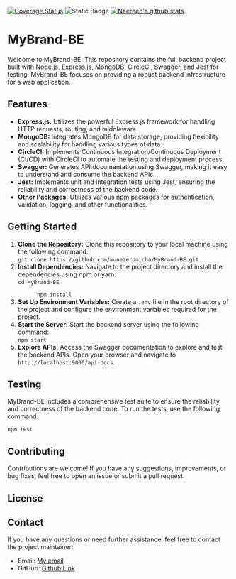 [![Coverage Status](https://coveralls.io/repos/github/munezeromicha/MyBrand-BE/badge.svg?branch=main)](https://coveralls.io/github/munezeromicha/MyBrand-BE?branch=main)
![Static Badge](https://img.shields.io/badge/Node%20js-passed)
[![Naereen's github stats](https://github-readme-stats.vercel.app/api?username=Naereen&theme=blue-green)](https://github.com/munezeromicha/MyBrand-BE/github-readme-stats)



<!DOCTYPE html>
<html lang="en">
<head>

</head>
<body>

<h1>MyBrand-BE</h1>

<p>Welcome to MyBrand-BE! This repository contains the full backend project built with Node.js, Express.js, MongoDB, CircleCI, Swagger, and Jest for testing. MyBrand-BE focuses on providing a robust backend infrastructure for a web application.</p>

<h2>Features</h2>

<ul>
  <li><strong>Express.js:</strong> Utilizes the powerful Express.js framework for handling HTTP requests, routing, and middleware.</li>
  <li><strong>MongoDB:</strong> Integrates MongoDB for data storage, providing flexibility and scalability for handling various types of data.</li>
  <li><strong>CircleCI:</strong> Implements Continuous Integration/Continuous Deployment (CI/CD) with CircleCI to automate the testing and deployment process.</li>
  <li><strong>Swagger:</strong> Generates API documentation using Swagger, making it easy to understand and consume the backend APIs.</li>
  <li><strong>Jest:</strong> Implements unit and integration tests using Jest, ensuring the reliability and correctness of the backend code.</li>
  <li><strong>Other Packages:</strong> Utilizes various npm packages for authentication, validation, logging, and other functionalities.</li>
</ul>

<h2>Getting Started</h2>

<ol>
  <li><strong>Clone the Repository:</strong> Clone this repository to your local machine using the following command:<br>
    <code>git clone https://github.com/munezeromicha/MyBrand-BE.git</code></li>
  <li><strong>Install Dependencies:</strong> Navigate to the project directory and install the dependencies using npm or yarn:<br>
    <code>cd MyBrand-BE<br>
      npm install</code></li>
  <li><strong>Set Up Environment Variables:</strong> Create a <code>.env</code> file in the root directory of the project and configure the environment variables required for the project.</li>
  <li><strong>Start the Server:</strong> Start the backend server using the following command:<br>
    <code>npm start</code></li>
  <li><strong>Explore APIs:</strong> Access the Swagger documentation to explore and test the backend APIs. Open your browser and navigate to <code>http://localhost:9000/api-docs</code>.</li>
</ol>

<h2>Testing</h2>

<p>MyBrand-BE includes a comprehensive test suite to ensure the reliability and correctness of the backend code. To run the tests, use the following command:</p>

<code>npm test</code>

<h2>Contributing</h2>

<p>Contributions are welcome! If you have any suggestions, improvements, or bug fixes, feel free to open an issue or submit a pull request.</p>

<h2>License</h2>


<h2>Contact</h2>

<p>If you have any questions or need further assistance, feel free to contact the project maintainer:</p>

<ul>
  <li>Email: <a href="mailto:munezeromicha@gmail.com">My email</a></li>
  <li>GitHub: <a href="https://github.com/munezeromicha">Github Link</a></li>
</ul>

</body>
</html>

